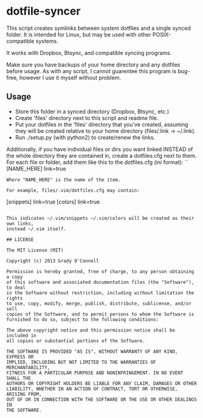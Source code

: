 # dotfile-syncer

This script creates symlinks between system dotfiles and a single synced folder.
It is intended for Linux, but may be used with other POSIX-compatible systems.

It works with Dropbox, Btsync, and compatible syncing programs.

Make sure you have backups of your home directory and any dotfiles before usage.
As with any script, I cannot guarentee this program is bug-free, however I use it myself without problem.

## Usage

- Store this folder in a synced directory (Dropbox, Btsync, etc.)
- Create 'files' directory next to this script and readme file.
- Put your dotfiles in the 'files' directory that you've created, assuming they
will be created relative to your home directory (files/.link -> ~/.link).
- Run ./setup.py (with python2) to create/renew the links.

Additionally, if you have individual files or dirs you want linked INSTEAD of
the whole directory they are contained in, create a dotfiles.cfg next to them.
For each file or folder, add them like this to the dotfiles.cfg (ini format):
``
    [NAME_HERE]
    link=true
```
Where "NAME_HERE" is the name of the item.

For example, files/.vim/dotfiles.cfg may contain:
```
[snippets]
link=true
[colors]
link=true
```

This indicates ~/.vim/snippets ~/.vim/colors will be created as their own links,
instead ~/.vim itself.

## LICENSE

The MIT License (MIT)

Copyright (c) 2013 Grady O'Connell

Permission is hereby granted, free of charge, to any person obtaining a copy
of this software and associated documentation files (the "Software"), to deal
in the Software without restriction, including without limitation the rights
to use, copy, modify, merge, publish, distribute, sublicense, and/or sell
copies of the Software, and to permit persons to whom the Software is
furnished to do so, subject to the following conditions:

The above copyright notice and this permission notice shall be included in
all copies or substantial portions of the Software.

THE SOFTWARE IS PROVIDED "AS IS", WITHOUT WARRANTY OF ANY KIND, EXPRESS OR
IMPLIED, INCLUDING BUT NOT LIMITED TO THE WARRANTIES OF MERCHANTABILITY,
FITNESS FOR A PARTICULAR PURPOSE AND NONINFRINGEMENT. IN NO EVENT SHALL THE
AUTHORS OR COPYRIGHT HOLDERS BE LIABLE FOR ANY CLAIM, DAMAGES OR OTHER
LIABILITY, WHETHER IN AN ACTION OF CONTRACT, TORT OR OTHERWISE, ARISING FROM,
OUT OF OR IN CONNECTION WITH THE SOFTWARE OR THE USE OR OTHER DEALINGS IN
THE SOFTWARE.

